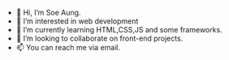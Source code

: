 - 👋 Hi, I’m Soe Aung.
- 👀 I’m interested in web development
- 🌱 I’m currently learning HTML,CSS,JS and some frameworks.
- 💞️ I’m looking to collaborate on front-end projects.
- 📫 You can reach me via email.

<!---
wind-ik/wind-ik is a ✨ special ✨ repository because its `README.md` (this file) appears on your GitHub profile.
You can click the Preview link to take a look at your changes.
--->
